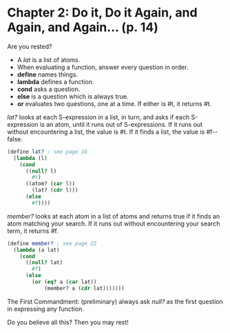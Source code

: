 # Chapter 2: Do it, Do it Again, and Again, and Again... (p. 14)

Are you rested?

* A *lat* is a list of atoms.
* When evaluating a function, answer every question in order.
* **define** names things.
* **lambda** defines a function.
* **cond** asks a question.
* **else** is a question which is always true.
* **or** evaluates two questions, one at a time. If either is #t, it returns #t.

*lat?* looks at each S-expression in a list, in turn, and asks if each S-expression is an atom, until it runs out of S-expressions. If it runs out without encountering a list, the value is #t. If it finds a list, the value is #f--false.
```Scheme
(define lat? ; see page 16
  (lambda (l)
    (cond
      ((null? l)
        #t)
      ((atom? (car l))
        (lat? (cdr l)))
      (else
        #f))))
```

*member?* looks at each atom in a list of atoms and returns true if it finds an atom matching your search. If it runs out without encountering your search term, it returns #f.
```Scheme
(define member? ; see page 22
  (lambda (a lat)
    (cond
      ((null? lat)
        #f)
      (else
        (or (eq? a (car lat))
            (member? a (cdr lat)))))))
```
The First Commandment: (preliminary) always ask *null?* as the first question in expressing any function.

Do you believe all this? Then you may rest!
